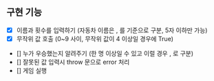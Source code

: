 ## 구현 기능

- [x] 이름과 횟수를 입력하기 (자동차 이름은 , 를 기준으로 구분, 5자 이하만 가능)
- [x] 무작위 값 호출 (0~9 사이, 무작위 값이 4 이상일 경우에 True)
- [] 누가 우승했는지 알려주기 (한 명 이상일 수 있고 이럴 경우 , 로 구분)
- [] 잘못된 값 입력시 throw 문으로 error 처리
- [] 게임 실행
